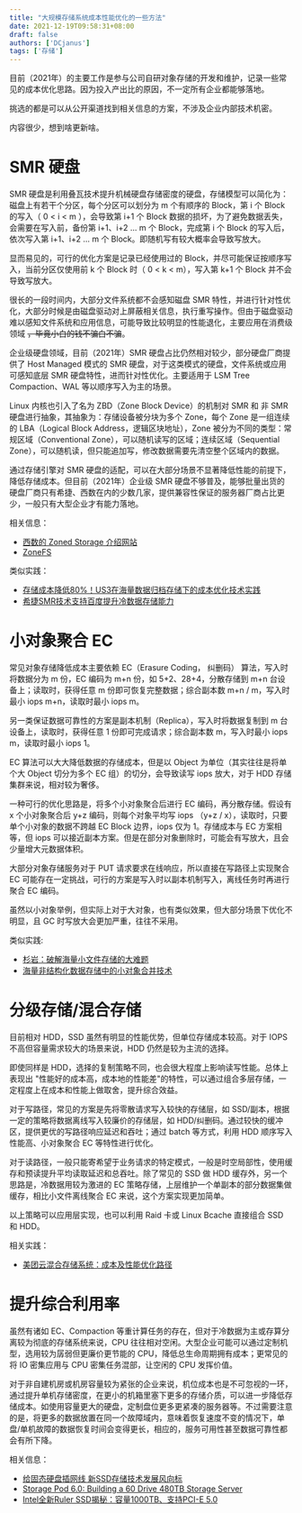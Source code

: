 ```yaml
---
title: "大规模存储系统成本性能优化的一些方法"
date: 2021-12-19T09:58:31+08:00
draft: false
authors: ['DCjanus']
tags: ['存储']
---
```


目前（2021年）的主要工作是参与公司自研对象存储的开发和维护，记录一些常见的成本优化思路。因为投入产出比的原因，不一定所有企业都能够落地。

挑选的都是可以从公开渠道找到相关信息的方案，不涉及企业内部技术机密。

内容很少，想到啥更新啥。

<!--more-->

# SMR 硬盘

SMR 硬盘是利用叠瓦技术提升机械硬盘存储密度的硬盘，存储模型可以简化为：磁盘上有若干个分区，每个分区可以划分为 m 个有顺序的 Block，第 i 个 Block 的写入（ 0 < i < m ），会导致第 i+1 个 Block 数据的损坏，为了避免数据丢失，会需要在写入前，备份第 i+1、i+2 ... m 个 Block，完成第 i 个 Block 的写入后，依次写入第 i+1、i+2 ... m 个 Block。即随机写有较大概率会导致写放大。

显而易见的，可行的优化方案是记录已经使用过的 Block，并尽可能保证按顺序写入，当前分区仅使用前 k 个 Block 时（ 0 < k < m），写入第 k+1 个 Block 并不会导致写放大。

很长的一段时间内，大部分文件系统都不会感知磁盘 SMR 特性，并进行针对性优化，大部分时候是由磁盘驱动对上屏蔽相关信息，执行重写操作。但由于磁盘驱动难以感知文件系统和应用信息，可能导致比较明显的性能退化，主要应用在消费级领域 ~~，毕竟小白的钱不骗白不骗~~。

企业级硬盘领域，目前（2021年）SMR 硬盘占比仍然相对较少，部分硬盘厂商提供了 Host Managed 模式的 SMR 硬盘，对于这类模式的硬盘，文件系统或应用可感知底层 SMR 硬盘特性，进而针对性优化。主要适用于 LSM Tree Compaction、WAL 等以顺序写入为主的场景。

Linux 内核也引入了名为 ZBD（Zone Block Device）的机制对 SMR 和 非 SMR 硬盘进行抽象，其抽象为：存储设备被分块为多个 Zone，每个 Zone 是一组连续的 LBA（Logical Block Address，逻辑区块地址），Zone 被分为不同的类型：常规区域（Conventional Zone），可以随机读写的区域；连续区域（Sequential Zone），可以随机读，但只能追加写，修改数据需要先清空整个区域内的数据。

通过存储引擎对 SMR 硬盘的适配，可以在大部分场景不显著降低性能的前提下，降低存储成本。但目前（2021年）企业级 SMR 硬盘不够普及，能够批量出货的硬盘厂商只有希捷、西数在内的少数几家，提供兼容性保证的服务器厂商占比更少，一般只有大型企业才有能力落地。

相关信息：

- [西数的 Zoned Storage 介绍网站](https://zonedstorage.io/)
- [ZoneFS](https://www.kernel.org/doc/html/latest/filesystems/zonefs.html)

类似实践：

- [存储成本降低80%！US3在海量数据归档存储下的成本优化技术实践](https://segmentfault.com/a/1190000039872775?sort=newest)
- [希捷SMR技术支持百度提升冷数据存储能力](http://www.icpcw.com/Parts/Memory/New/3265/326519.htm)

# 小对象聚合 EC

常见对象存储降低成本主要依赖 EC（Erasure Coding， 纠删码） 算法，写入时将数据分为 m 份，EC 编码为 m+n 份，如 5+2、28+4，分散存储到 m+n 台设备上；读取时，获得任意 m 份即可恢复完整数据；综合副本数 m+n / m，写入时最小 iops m+n，读取时最小 iops m。

另一类保证数据可靠性的方案是副本机制（Replica），写入时将数据复制到 m 台设备上，读取时，获得任意 1 份即可完成请求；综合副本数 m，写入时最小 iops m，读取时最小 iops 1。

EC 算法可以大大降低数据的存储成本，但是以 Object 为单位（其实往往是将单个大 Object 切分为多个 EC 组）的切分，会导致读写 iops 放大，对于 HDD 存储集群来说，相对较为奢侈。

一种可行的优化思路是，将多个小对象聚合后进行 EC 编码，再分散存储。假设有 x 个小对象聚合后 y+z 编码，则每个对象平均写 iops （y+z / x），读取时，只要单个小对象的数据不跨越 EC Block 边界，iops 仅为 1。存储成本与 EC 方案相等，但 iops 可以接近副本方案。但是在部分对象删除时，可能会有写放大，且会少量增大元数据体积。

大部分对象存储服务对于 PUT 请求要求在线响应，所以直接在写路径上实现聚合 EC 可能存在一定挑战，可行的方案是写入时以副本机制写入，离线任务时再进行聚合 EC 编码。

虽然以小对象举例，但实际上对于大对象，也有类似效果，但大部分场景下优化不明显，且 GC 时写放大会更加严重，往往不采用。

类似实践: 

- [杉岩：破解海量小文件存储的大难题](https://cloud.tencent.com/developer/news/618279)
- [海量非结构化数据存储中的小对象合并技术](https://cloud.tencent.com/developer/news/618279)

# 分级存储/混合存储

目前相对 HDD，SSD 虽然有明显的性能优势，但单位存储成本较高。对于 IOPS 不高但容量需求较大的场景来说，HDD 仍然是较为主流的选择。 

即使同样是 HDD，选择的复制策略不同，也会很大程度上影响读写性能。总体上表现出 "性能好的成本高，成本地的性能差"的特性，可以通过组合多层存储，一定程度上在成本和性能上做取舍，提升综合效益。

对于写路径，常见的方案是先将零散请求写入较快的存储层，如 SSD/副本，根据一定的策略将数据离线写入较廉价的存储层，如 HDD/纠删码。通过较快的缓冲区，提供更优的写路径响应延迟和吞吐；通过 batch 等方式，利用 HDD 顺序写入性能高、小对象聚合 EC 等特性进行优化。

对于读路径，一般只能寄希望于业务请求的特定模式，一般是时空局部性，使用缓存和预读提升平均读取延迟和总吞吐。除了常见的 SSD 做 HDD 缓存外，另一个思路是，冷数据用较为激进的 EC 策略存储，上层维护一个单副本的部分数据集做缓存，相比小文件离线聚合 EC 来说，这个方案实现更加简单。

以上策略可以应用层实现，也可以利用 Raid 卡或 Linux Bcache 直接组合 SSD 和 HDD。

相关实践：

- [美团云混合存储系统：成本及性能优化路径](https://zhuanlan.zhihu.com/p/27695512)

# 提升综合利用率

虽然有诸如 EC、Compaction 等重计算任务的存在，但对于冷数据为主或存算分离较为彻底的存储系统来说，CPU 往往相对空闲。大型企业可能可以通过定制机型，选用较为孱弱但更廉价更节能的 CPU，降低总生命周期拥有成本；更常见的将 IO 密集应用与 CPU 密集任务混部，让空闲的 CPU 发挥价值。

对于非自建机房或机房容量较为紧张的企业来说，机位成本也是不可忽视的一环，通过提升单机存储密度，在更小的机箱里塞下更多的存储介质，可以进一步降低存储成本。如使用容量更大的硬盘，定制盘位更多更紧凑的服务器等。不过需要注意的是，将更多的数据放置在同一个故障域内，意味着恢复速度不变的情况下，单盘/单机故障的数据恢复时间会变得更长，相应的，服务可用性甚至数据可靠性都会有所下降。

相关信息：

- [给固态硬盘插网线 新SSD存储技术发展风向标](https://zhuanlan.zhihu.com/p/44740959)
- [Storage Pod 6.0: Building a 60 Drive 480TB Storage Server](https://www.backblaze.com/blog/open-source-data-storage-server/)
- [Intel全新Ruler SSD揭秘：容量1000TB、支持PCI-E 5.0](https://news.mydrivers.com/1/543/543878.htm)